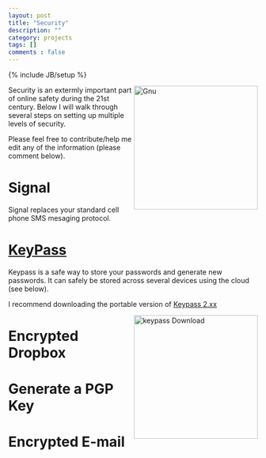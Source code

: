 ```yaml
---
layout: post
title: "Security"
description: ""
category: projects
tags: []
comments : false
---
```

{% include JB/setup %}


<img src="{{site.url}}/images/security/gnu.png" alt="Gnu" style="width: 250px;" align="right"/>
Security is an extermly important part of online safety during the 21st century. Below I will walk through several steps on setting up multiple levels of security. 

Please feel free to contribute/help me edit any of the information (please comment below).

# Signal 

Signal replaces your standard cell phone SMS mesaging protocol. 


# [KeyPass](http://keepass.info/)

Keypass is a safe way to store your passwords and generate new passwords. It can safely be stored across several devices using the cloud (see below).

I recommend downloading the portable version of [Keypass 2.xx](http://keepass.info/download.html) 

<img src="{{site.url}}/images/security/keypass_download.png" alt="keypass Download" style="width: 250px;" align="right"/>

# Encrypted Dropbox

# Generate a PGP Key

# Encrypted E-mail


